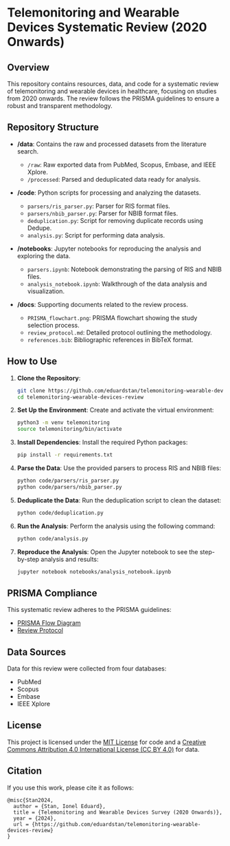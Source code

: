 # Telemonitoring and Wearable Devices Systematic Review (2020 Onwards)

## Overview
This repository contains resources, data, and code for a systematic review of telemonitoring and wearable devices in healthcare, focusing on studies from 2020 onwards. The review follows the PRISMA guidelines to ensure a robust and transparent methodology.

## Repository Structure
- **/data**: Contains the raw and processed datasets from the literature search.
  - `/raw`: Raw exported data from PubMed, Scopus, Embase, and IEEE Xplore.
  - `/processed`: Parsed and deduplicated data ready for analysis.
  
- **/code**: Python scripts for processing and analyzing the datasets.
  - `parsers/ris_parser.py`: Parser for RIS format files.
  - `parsers/nbib_parser.py`: Parser for NBIB format files.
  - `deduplication.py`: Script for removing duplicate records using Dedupe.
  - `analysis.py`: Script for performing data analysis.

- **/notebooks**: Jupyter notebooks for reproducing the analysis and exploring the data.
  - `parsers.ipynb`: Notebook demonstrating the parsing of RIS and NBIB files.
  - `analysis_notebook.ipynb`: Walkthrough of the data analysis and visualization.

- **/docs**: Supporting documents related to the review process.
  - `PRISMA_flowchart.png`: PRISMA flowchart showing the study selection process.
  - `review_protocol.md`: Detailed protocol outlining the methodology.
  - `references.bib`: Bibliographic references in BibTeX format.

## How to Use
1. **Clone the Repository**:
   ```bash
   git clone https://github.com/eduardstan/telemonitoring-wearable-devices-review.git
   cd telemonitoring-wearable-devices-review
   ```

2. **Set Up the Environment**:
   Create and activate the virtual environment:
   ```bash
   python3 -m venv telemonitoring
   source telemonitoring/bin/activate
   ```

3. **Install Dependencies**:
   Install the required Python packages:
   ```bash
   pip install -r requirements.txt
   ```

4. **Parse the Data**:
   Use the provided parsers to process RIS and NBIB files:
   ```bash
   python code/parsers/ris_parser.py
   python code/parsers/nbib_parser.py
   ```

5. **Deduplicate the Data**:
   Run the deduplication script to clean the dataset:
   ```bash
   python code/deduplication.py
   ```

6. **Run the Analysis**:
   Perform the analysis using the following command:
   ```bash
   python code/analysis.py
   ```

7. **Reproduce the Analysis**:
   Open the Jupyter notebook to see the step-by-step analysis and results:
   ```bash
   jupyter notebook notebooks/analysis_notebook.ipynb
   ```

## PRISMA Compliance
This systematic review adheres to the PRISMA guidelines:
- [PRISMA Flow Diagram](docs/PRISMA_flowchart.png)
- [Review Protocol](docs/review_protocol.md)

## Data Sources
Data for this review were collected from four databases:
- PubMed
- Scopus
- Embase
- IEEE Xplore

## License
This project is licensed under the [MIT License](LICENSE) for code and a [Creative Commons Attribution 4.0 International License (CC BY 4.0)](https://creativecommons.org/licenses/by/4.0/) for data.

## Citation
If you use this work, please cite it as follows:
```
@misc{Stan2024,
  author = {Stan, Ionel Eduard},
  title = {Telemonitoring and Wearable Devices Survey (2020 Onwards)},
  year = {2024},
  url = {https://github.com/eduardstan/telemonitoring-wearable-devices-review}
}
```